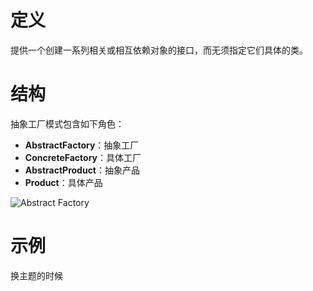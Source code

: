 # 定义

提供一个创建一系列相关或相互依赖对象的接口，而无须指定它们具体的类。

# 结构

抽象工厂模式包含如下角色：

* **AbstractFactory**：抽象工厂
* **ConcreteFactory**：具体工厂
* **AbstractProduct**：抽象产品
* **Product**：具体产品

![Abstract Factory](https://i.imgur.com/6mV7ppi.png)

# 示例

换主题的时候
